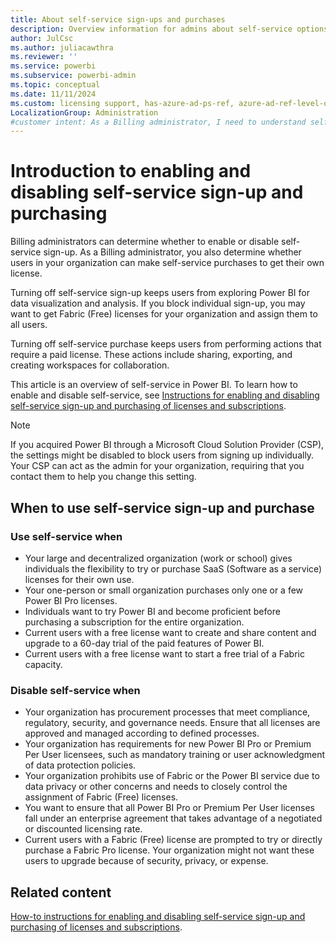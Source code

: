 ```yaml
---
title: About self-service sign-ups and purchases 
description: Overview information for admins about self-service options for Power BI.
author: JulCsc
ms.author: juliacawthra
ms.reviewer: ''
ms.service: powerbi
ms.subservice: powerbi-admin
ms.topic: conceptual
ms.date: 11/11/2024
ms.custom: licensing support, has-azure-ad-ps-ref, azure-ad-ref-level-one-done
LocalizationGroup: Administration
#customer intent: As a Billing administrator, I need to understand self-service in Power BI. 
---
```

# Introduction to enabling and disabling self-service sign-up and purchasing

Billing administrators can determine whether to enable or disable self-service sign-up. As a Billing administrator, you also determine whether users in your organization can make self-service purchases to get their own license.

Turning off self-service sign-up keeps users from exploring Power BI for data visualization and analysis. If you block individual sign-up, you may want to get Fabric (Free) licenses for your organization and assign them to all users.

Turning off self-service purchase keeps users from performing actions that require a paid license. These actions include sharing, exporting, and creating workspaces for collaboration.

This article is an overview of self-service in Power BI. To learn how to enable and disable self-service, see [Instructions for enabling and disabling self-service sign-up and purchasing of licenses and subscriptions](/microsoft-365/commerce/subscriptions/manage-self-service-purchases-admins).

> [!NOTE]
>If you acquired Power BI through a Microsoft Cloud Solution Provider (CSP), the settings might be disabled to block users from signing up individually. Your CSP can act as the admin for your organization, requiring that you contact them to help you change this setting.

## When to use self-service sign-up and purchase

### Use self-service when

- Your large and decentralized organization (work or school) gives individuals the flexibility to try or purchase SaaS (Software as a service) licenses for their own use.
- Your one-person or small organization purchases only one or a few Power BI Pro licenses.
- Individuals want to try Power BI and become proficient before purchasing a subscription for the entire organization.
- Current users with a free license want to create and share content and upgrade to a 60-day trial of the paid features of Power BI.
- Current users with a free license want to start a free trial of a Fabric capacity.

### Disable self-service when

- Your organization has procurement processes that meet compliance, regulatory, security, and governance needs. Ensure that all licenses are approved and managed according to defined processes.
- Your organization has requirements for new Power BI Pro or Premium Per User licensees, such as mandatory training or user acknowledgment of data protection policies.
- Your organization prohibits use of Fabric or the Power BI service due to data privacy or other concerns and needs to closely control the assignment of Fabric (Free) licenses.
- You want to ensure that all Power BI Pro or Premium Per User licenses fall under an enterprise agreement that takes advantage of a negotiated or discounted licensing rate.
- Current users with a Fabric (Free) license are prompted to try or directly purchase a Fabric Pro license. Your organization might not want these users to upgrade because of security, privacy, or expense.

## Related content

[How-to instructions for enabling and disabling self-service sign-up and purchasing of licenses and subscriptions](/microsoft-365/commerce/subscriptions/manage-self-service-purchases-admins).
